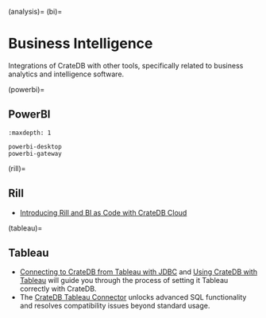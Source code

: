 (analysis)=
(bi)=

# Business Intelligence

Integrations of CrateDB with other tools, specifically related to business
analytics and intelligence software.


(powerbi)=
## PowerBI

```{toctree}
:maxdepth: 1

powerbi-desktop
powerbi-gateway
```

(rill)=
## Rill

- [Introducing Rill and BI as Code with CrateDB Cloud]


(tableau)=
## Tableau

- [Connecting to CrateDB from Tableau with JDBC] and [Using CrateDB with Tableau]
  will guide you through the process of setting it Tableau correctly with CrateDB.
- The [CrateDB Tableau Connector] unlocks advanced SQL functionality and
  resolves compatibility issues beyond standard usage.


[Connecting to CrateDB from Tableau with JDBC]: https://cratedb.com/blog/connecting-to-cratedb-from-tableau-with-jdbc
[CrateDB Tableau Connector]: https://github.com/crate/cratedb-tableau-connector
[Introducing Rill and BI as Code with CrateDB Cloud]: https://community.cratedb.com/t/introducing-rill-and-bi-as-code-with-cratedb-cloud/1718
[Using CrateDB with Tableau]: https://community.cratedb.com/t/using-cratedb-with-tableau/1192
